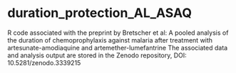 # duration_protection_AL_ASAQ
R code associated with the preprint by Bretscher et al: A pooled analysis of the duration of chemoprophylaxis against malaria after treatment with artesunate-amodiaquine and artemether-lumefantrine
The associated data and analysis output are stored in the Zenodo repository, DOI: 10.5281/zenodo.3339215
